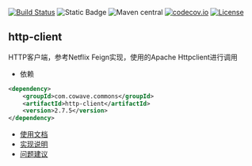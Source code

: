 [![Build Status](https://github.com/cowave5/http-client/actions/workflows/ci.yml/badge.svg?branch=master)](https://github.com/cowave5/http-client/actions)
![Static Badge](https://img.shields.io/badge/Java-1.8-brightgreen)
![Maven central](https://img.shields.io/badge/maven--central-2.7.5-brightgreen)
[![codecov.io](https://codecov.io/github/cowave5/http-client/coverage.svg?branch=master)](https://codecov.io/github/cowave5/http-client?branch=master)
[![License](https://img.shields.io/badge/license-Apache--2.0-brightgreen)](http://www.apache.org/licenses/LICENSE-2.0.txt)

## http-client

HTTP客户端，参考Netflix Feign实现，使用的Apache Httpclient进行调用

- 依赖

```xml
<dependency>
    <groupId>com.cowave.commons</groupId>
    <artifactId>http-client</artifactId>
    <version>2.7.5</version>
</dependency>
```

- [使用文档](https://eolist.github.io/2021/05/05/20210505)
- [实现说明](https://eolist.github.io/2021/05/03/20210503)
- [问题建议](https://github.com/cowave5/http-client/issues)

